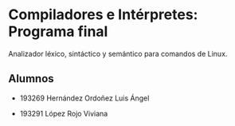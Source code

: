 # Compiladores e Intérpretes: Programa final

Analizador léxico, sintáctico y semántico para comandos de Linux.

## Alumnos

* 193269 Hernández Ordoñez Luis Ángel

* 193291 López Rojo Viviana

